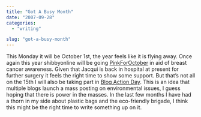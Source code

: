 ```yaml
---
title: "Got A Busy Month"
date: "2007-09-28"
categories: 
  - "writing"

slug: "got-a-busy-month"
---
```


This Monday it will be October 1st, the year feels like it is flying away. Once again this year shibbyonline will be going [PinkForOctober](http://pinkforoctober.org/) in aid of breast cancer awareness. Given that Jacqui is back in hospital at present for further surgery it feels the right time to show some support. But that’s not all on the 15th I will also be taking part in [Blog Action Day](http://www.blogactionday.org/). This is an idea that multiple blogs launch a mass posting on environmental issues, I guess hoping that there is power in the masses. In the last few months I have had a thorn in my side about plastic bags and the eco-friendly brigade, I think this might be the right time to write something up on it.
